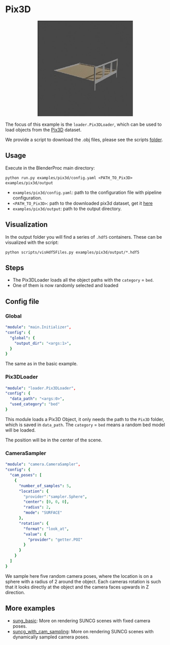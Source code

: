 # Pix3D 

<p align="center">
<img src="rendering.jpg" alt="Front readme image" width=300>
</p>

The focus of this example is the `loader.Pix3DLoader`, which can be used to load objects from the [Pix3D](http://pix3d.csail.mit.edu/) dataset.

We provide a script to download the .obj files, please see the scripts [folder](https://github.com/DLR-RM/BlenderProc/tree/master/scripts).

## Usage

Execute in the BlenderProc main directory:

```
python run.py examples/pix3d/config.yaml <PATH_TO_Pix3D> examples/pix3d/output
``` 

* `examples/pix3d/config.yaml`: path to the configuration file with pipeline configuration.
* `<PATH_TO_Pix3D>`: path to the downloaded pix3d dataset, get it [here](http://pix3d.csail.mit.edu/) 
* `examples/pix3d/output`: path to the output directory.

## Visualization

In the output folder you will find a series of `.hdf5` containers. These can be visualized with the script:

```
python scripts/visHdf5Files.py examples/pix3d/output/*.hdf5
``` 

## Steps

* The Pix3DLoader loads all the object paths with the `category` = `bed`.
* One of them is now randomly selected and loaded 
 

## Config file

### Global

```yaml
"module": "main.Initializer",
"config": {
  "global": {
    "output_dir": "<args:1>",
  }
}
```

The same as in the basic example.

### Pix3DLoader 

```yaml
"module": "loader.Pix3DLoader",
"config": {
  "data_path": "<args:0>",
  "used_category": "bed"
}
```
This module loads a Pix3D Object, it only needs the path to the `Pix3D` folder, which is saved in `data_path`.
The `category` = `bed` means a random bed model will be loaded.

The position will be in the center of the scene.

### CameraSampler

```yaml
"module": "camera.CameraSampler",
"config": {
  "cam_poses": [
    {
      "number_of_samples": 5,
      "location": {
        "provider":"sampler.Sphere",
        "center": [0, 0, 0],
        "radius": 2,
        "mode": "SURFACE"
      },
      "rotation": {
        "format": "look_at",
        "value": {
          "provider": "getter.POI"
        }
      }
    }
  ]
}
```

We sample here five random camera poses, where the location is on a sphere with a radius of 2 around the object. 
Each cameras rotation is such that it looks directly at the object and the camera faces upwards in Z direction.

## More examples

* [sung_basic](../suncg_basic): More on rendering SUNCG scenes with fixed camera poses.
* [suncg_with_cam_sampling](../suncg_with_cam_sampling): More on rendering SUNCG scenes with dynamically sampled camera poses.